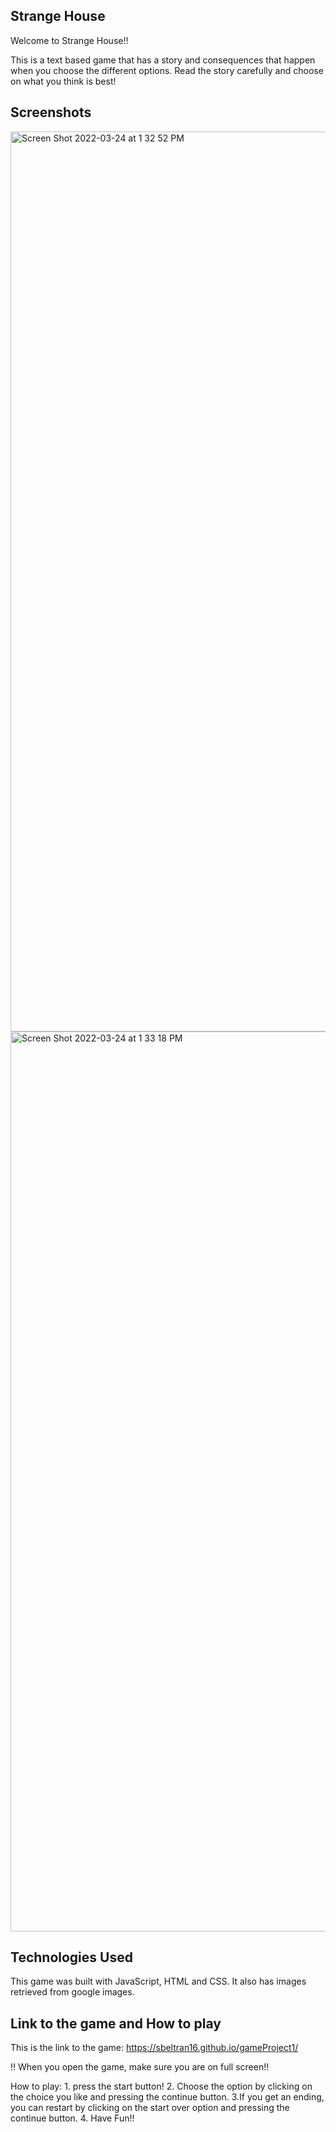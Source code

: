 ## Strange House
Welcome to Strange House!!

This is a text based game that has a story and consequences that happen when you choose the different options.
Read the story carefully and choose on what you think is best!

## Screenshots

<img width="1440" alt="Screen Shot 2022-03-24 at 1 32 52 PM" src="https://user-images.githubusercontent.com/84055237/160005678-77a80578-7eab-46d3-b9b5-4f0898c163dc.png">

<img width="1440" alt="Screen Shot 2022-03-24 at 1 33 18 PM" src="https://user-images.githubusercontent.com/84055237/160005556-ad78985f-8c0e-455d-ac06-421d3f2d4b31.png">


## Technologies Used

This game was built with JavaScript, HTML and CSS. It also has images retrieved from google images.


## Link to the game and How to play

This is the link to the game: https://sbeltran16.github.io/gameProject1/

!! When you open the game, make sure you are on full screen!!

How to play:
    1. press the start button!
    2. Choose the option by clicking on the choice you like and pressing the continue button.
    3.If you get an ending, you can restart by clicking on the start over option and pressing the continue button.
    4. Have Fun!!


